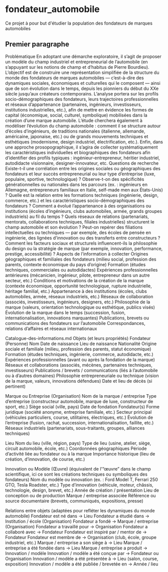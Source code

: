 # fondateur_automobile

Ce projet à pour but d'étudier la population des fondateurs de marques automobiles

## Premier paragraphe

Problématique
En adoptant une démarche exploratoire, il s’agit de proposer un modèle du champ industriel et entrepreneurial de l’automobile (en s’appuyant sur les notions de champ et d’habitus de Pierre Bourdieu).
L’objectif est de construire une représentation simplifiée de la structure du monde des fondateurs de marques automobiles — c’est-à-dire des dynamiques sociales, économiques et culturelles qui le composent — ainsi que de son évolution dans le temps, depuis les pionniers du début du XXe siècle jusqu’aux créateurs contemporains.
L’analyse portera sur les profils socio-démographiques des fondateurs, leurs trajectoires professionnelles et réseaux d’appartenance (partenaires, ingénieurs, investisseurs, institutions industrielles, etc.), afin de mettre en évidence les formes de capital (économique, social, culturel, symbolique) mobilisées dans la création d’une marque automobile.
L’étude cherchera également à modéliser l’évolution du champ automobile : comment il se structure autour d’écoles d’ingénieurs, de traditions nationales (italienne, allemande, américaine, japonaise, etc.) ou de grands mouvements techniques et esthétiques (modernisme, design industriel, électrification, etc.).
Enfin, dans une approche prosopographique, il s’agira de collecter systématiquement les caractéristiques individuelles et biographiques des fondateurs afin d’identifier des profils typiques : ingénieur-entrepreneur, héritier industriel, autodidacte visionnaire, designer-innovateur, etc.
Questions de recherche
Existe-t-il une corrélation entre les origines sociales ou géographiques des fondateurs et leur succès entrepreneurial ou leur type d’entreprise (luxe, populaire, sportive, technologique) ? 
Observe-t-on des spécificités générationnelles ou nationales dans les parcours (ex. : ingénieurs en Allemagne, entrepreneurs familiaux en Italie, self-made men aux États-Unis) ?
Quelle est la relation entre les formations techniques (ingénierie, design, commerce, etc.) et les caractéristiques socio-démographiques des fondateurs ?
Comment a évolué l’appartenance à des organisations ou institutions (écoles d’ingénieurs, clubs automobiles, armée, grands groupes industriels) au fil du temps ?
Quels réseaux de relations (partenariats, mentorats, collaborations techniques, filiales industrielles) structurent le champ automobile et son évolution ? 
Peut-on repérer des filiations intellectuelles ou techniques — par exemple, des écoles de pensée en ingénierie, des lignées d’innovation ou des transferts entre constructeurs ?
Comment les facteurs sociaux et structurels influencent-ils la philosophie du design ou la stratégie de marque (par exemple, innovation, performance, prestige, accessibilité) ?
Aspects de l’information à collecter
Origines géographiques et familiales des fondateurs (milieu social, profession des parents, contexte économique du pays d’origine)
Formation (études techniques, commerciales ou autodidactes)
Expériences professionnelles antérieures (mécanicien, ingénieur, pilote, entrepreneur dans un autre secteur, etc.)
Conditions et motivations de la création de la marque (contexte économique, opportunité technologique, rupture industrielle, héritage familial, etc.)
Appartenance à des institutions (écoles, clubs automobiles, armée, réseaux industriels, etc.)
Réseaux de collaboration (associés, investisseurs, ingénieurs, designers, etc.)
Philosophie de la marque (valeurs, orientation technologique ou esthétique, publics visés)
Évolution de la marque dans le temps (succession, fusion, internationalisation, innovations marquantes)
Publications, brevets ou communications des fondateurs sur l’automobile
Correspondances, relations d’affaires et réseaux internationaux


Catalogue-des-informations.md
Objets (et leurs propriétés)
Fondateur (Personne)
Nom
Date de naissance
Lieu de naissance
Nationalité
Origine sociale et familiale (milieu, profession des parents, statut économique) 
Formation (études techniques, ingénierie, commerce, autodidacte, etc.)
Expériences professionnelles (avant ou après la fondation de la marque)
Réseaux et collaborations (associés, mécènes, partenaires techniques, investisseurs)
Publications / brevets / communications (liés à l’automobile ou à d’autres domaines)
Philosophie entrepreneuriale ou technique (vision de la marque, valeurs, innovations défendues)
Date et lieu de décès (si pertinent)

Marque ou Entreprise (Organisation)
Nom de la marque / entreprise
Type d’entreprise (constructeur automobile, marque de luxe, constructeur de sport, etc.)
Siège social (ville, pays)
Date de fondation
Fondateur(s)
Forme juridique (société anonyme, entreprise familiale, etc.)
Secteur principal (véhicules particuliers, course, utilitaires, électriques, etc.)
Évolution de l’entreprise (fusion, rachat, succession, internationalisation, faillite, etc.)
Réseaux industriels (partenariats, sous-traitants, groupes, alliances techniques)

Lieu
Nom du lieu (ville, région, pays)
Type de lieu (usine, atelier, siège, circuit automobile, école, etc.)
Coordonnées géographiques
Période d’activité liée au fondateur ou à la marque 
Importance historique (lieu de création, d’innovation, de course, etc.)

Innovation ou Modèle (Œuvre)
(équivalent de l’“œuvre” dans le champ scientifique, ici ce sont les créations techniques ou symboliques des fondateurs)
Nom du modèle ou innovation (ex. : Ford Model T, Ferrari 250 GTO, Tesla Roadster, etc.)
Type d’innovation (véhicule, moteur, châssis, technologie, design, brevet, etc.)
Année de création / présentation
Lieu de conception ou de production 
Marque / entreprise associée
Référence ou source documentaire (brevets, communiqués, expositions, presse)

Relations entre objets
(adaptées pour refléter les dynamiques du monde automobile)
Fondateur est né dans → Lieu
Fondateur a étudié dans → Institution / école (Organisation)
Fondateur a fondé → Marque / entreprise (Organisation)
Fondateur a travaillé pour → Organisation
Fondateur a collaboré avec → Fondateur
Fondateur est inspiré par / mentor de → Fondateur
Fondateur est membre de → Organisation (club, école, groupe industriel, etc.)
Marque / entreprise a son siège à → Lieu
Marque / entreprise a été fondée dans → Lieu 
Marque / entreprise a produit → Innovation / modèle
Innovation / modèle a été conçue par → Fondateur ou Organisation 
Innovation / modèle a été présentée à → Lieu (salon, course, exposition)
Innovation / modèle a été publiée / brevetée en → Année / lieu
